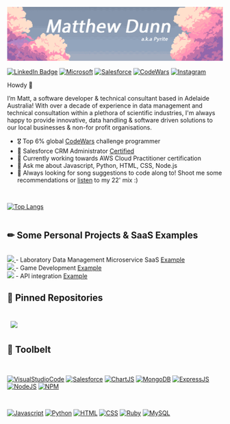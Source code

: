 [![Matt's GitHub Banner](https://github.com/MatthewTDunn/MatthewTDunn/blob/main/assets/coverPicture.jpg)](https://MatthewDunn.dev)

[Link to badge repo]: <https://github.com/alexandresanlim/Badges4-README.md-Profile>

[![LinkedIn Badge](https://img.shields.io/badge/LinkedIn-0077B5?style=for-the-badge&logo=linkedin&logoColor=white)](https://www.linkedin.com/in/matthewdunn-aus/)
[![Microsoft](https://img.shields.io/badge/Microsoft-666666?style=for-the-badge&logo=microsoft&logoColor=white)](https://learn.microsoft.com/en-us/users/matthewdunn-3710/)
[![Salesforce](https://img.shields.io/badge/Salesforce-00A1E0?style=for-the-badge&logo=Salesforce&logoColor=white)](https://trailblazer.me/id/dunn0139)
[![CodeWars](https://img.shields.io/badge/Codewars-B1361E?style=for-the-badge&logo=Codewars&logoColor=white)](https://www.codewars.com/users/MatthewTDunn)
[![Instagram](https://img.shields.io/badge/Instagram-E4405F?style=for-the-badge&logo=instagram&logoColor=white)](https://www.instagram.com/haveidunnthisright/)



Howdy 👋      

I’m Matt, a software developer & technical consultant based in Adelaide Australia! With over a decade of experience in data management and technical consultation within a plethora of scientific industries, I'm always happy to provide innovative, data handling & software driven solutions to our local businesses & non-for profit organisations. 
<ul>
  <li> 🎖 Top 6% global <a href="https://www.codewars.com/users/Pyr1te">CodeWars</a> challenge programmer</li>
  <li> 📖 Salesforce CRM Administrator <a href="https://trailblazer.me/id/dunn0139">Certified</a></li>
  <li> 🌱 Currently working towards AWS Cloud Practitioner certification</li>
  <li> 💬 Ask me about Javascript, Python, HTML, CSS, Node.js
  <li> 🎼 Always looking for song suggestions to code along to! Shoot me some recommendations or <a href="https://youtube.com/playlist?list=PLAclWGt0dVq-s94VbHeKJY50zfd93oq75">listen</a> to my 22' mix :)</li>
</ul>
<br>

[![Top Langs](https://github-readme-stats.vercel.app/api/top-langs/?username=MatthewTDunn&layout=compact&theme=github_dark)](https://github.com/MatthewTDunn/github-readme-stats)
<br>
<br>
## ✏ Some Personal Projects & SaaS Examples
<br>
<a target="_blank" href="https://www.python.org/">
  <img src="https://img.shields.io/badge/Language-Python-blue" />
</a>
 - Laboratory Data Management Microservice SaaS <a href="https://github.com/MatthewTDunn/SaaS-Example-Parsing-Script">Example</a>
<br>
<a target="_blank" href="https://www.ruby-lang.org/en/">
  <img src="https://img.shields.io/badge/Language-Ruby-red"/>
</a>
 - Game Development <a href="https://github.com/MatthewTDunn/Pokemon-Liz">Example</a> 
<br>
<a href="https://developer.mozilla.org/en-US/docs/Learn/JavaScript/First_steps/What_is_JavaScript"><img src="https://img.shields.io/badge/Language-Javascript-yellow" /></a>
 - API integration <a href="https://github.com/MatthewTDunn/MomentCRM-API">Example</a>

## 📌 Pinned Repositories

<br>
<a href="https://github.com/MatthewTDunn/Daily-Coding-Challenges">
  <img align="center" style="margin:0.5rem" src="https://github-readme-stats.vercel.app/api/pin/?username=MatthewTDunn&repo=Daily-Coding-Challenges&title_color=ffffff&text_color=c9cacc&icon_color=4AB197&bg_color=1A2B34"  />
</a>

<!--

<a href="https://github.com/Pyr1te/UI-UX-Challenges">
  <img align="center" style="margin:0.5rem" src="https://github-readme-stats.vercel.app/api/pin/?username=pyr1te&repo=UI-UX-Challenges&title_color=ffffff&text_color=c9cacc&icon_color=4AB197&bg_color=1A2B34" />
</a>

-->

## 💼 Toolbelt
<br>

[![VisualStudioCode](https://img.shields.io/badge/VSCode-0078D4?style=for-the-badge&logo=visual%20studio%20code&logoColor=white)](https://code.visualstudio.com/)
[![Salesforce](https://img.shields.io/badge/Salesforce-00A1E0?style=for-the-badge&logo=Salesforce&logoColor=white)](https://www.salesforce.com/au/products/what-is-salesforce/)
[![ChartJS](https://img.shields.io/badge/Chart.js-FF6384?style=for-the-badge&logo=chartdotjs&logoColor=white)](https://www.chartjs.org/)
[![MongoDB](https://img.shields.io/badge/MongoDB-4EA94B?style=for-the-badge&logo=mongodb&logoColor=white)](https://www.mongodb.com/what-is-mongodb)
[![ExpressJS](https://img.shields.io/badge/Express.js-000000?style=for-the-badge&logo=express&logoColor=white)](https://expressjs.com/)
[![NodeJS](https://img.shields.io/badge/Node.js-339933?style=for-the-badge&logo=nodedotjs&logoColor=white)](https://nodejs.org/en/about/)
[![NPM](https://img.shields.io/badge/npm-CB3837?style=for-the-badge&logo=npm&logoColor=white)](https://www.npmjs.com/)

<br>

[![Javascript](https://img.shields.io/badge/JavaScript-323330?style=for-the-badge&logo=javascript&logoColor=F7DF1E)](https://developer.mozilla.org/en-US/docs/Learn/JavaScript/First_steps/What_is_JavaScript)
[![Python](https://img.shields.io/badge/Python-FFD43B?style=for-the-badge&logo=python&logoColor=blue)](https://www.python.org/doc/essays/blurb/#:~:text=Python%20is%20an%20interpreted%2C%20object,programming%20language%20with%20dynamic%20semantics.)
[![HTML](https://img.shields.io/badge/HTML5-E34F26?style=for-the-badge&logo=html5&logoColor=white)](https://developer.mozilla.org/en-US/docs/Learn/Getting_started_with_the_web/HTML_basics)
[![CSS](https://img.shields.io/badge/CSS3-1572B6?style=for-the-badge&logo=css3&logoColor=white)](https://developer.mozilla.org/en-US/docs/Learn/CSS/First_steps/What_is_CSS)
[![Ruby](https://img.shields.io/badge/Ruby-CC342D?style=for-the-badge&logo=ruby&logoColor=white)](https://www.ruby-lang.org/en/)
[![MySQL](https://img.shields.io/badge/MySQL-005C84?style=for-the-badge&logo=mysql&logoColor=white)](https://www.talend.com/resources/what-is-mysql/)



